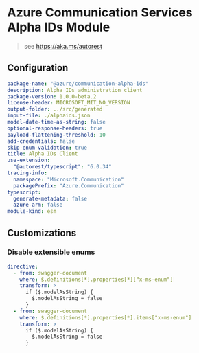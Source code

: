 # Azure Communication Services Alpha IDs Module

> see https://aka.ms/autorest

## Configuration

```yaml
package-name: "@azure/communication-alpha-ids"
description: Alpha IDs administration client
package-version: 1.0.0-beta.2
license-header: MICROSOFT_MIT_NO_VERSION
output-folder: ../src/generated
input-file: ./alphaids.json
model-date-time-as-string: false
optional-response-headers: true
payload-flattening-threshold: 10
add-credentials: false
skip-enum-validation: true
title: Alpha IDs Client
use-extension:
  "@autorest/typescript": "6.0.34"
tracing-info:
  namespace: "Microsoft.Communication"
  packagePrefix: "Azure.Communication"
typescript:
  generate-metadata: false
  azure-arm: false
module-kind: esm
```

## Customizations

### Disable extensible enums

```yaml
directive:
  - from: swagger-document
    where: $.definitions[*].properties[*]["x-ms-enum"]
    transform: >
      if ($.modelAsString) {
        $.modelAsString = false
      }
  - from: swagger-document
    where: $.definitions[*].properties[*].items["x-ms-enum"]
    transform: >
      if ($.modelAsString) {
        $.modelAsString = false
      }    
```
